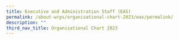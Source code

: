 ```yaml
---
title: Executive and Administration Staff (EAS)
permalink: /about-wrps/organisational-chart-2023/eas/permalink/
description: ""
third_nav_title: Organisational Chart 2023
---
```


